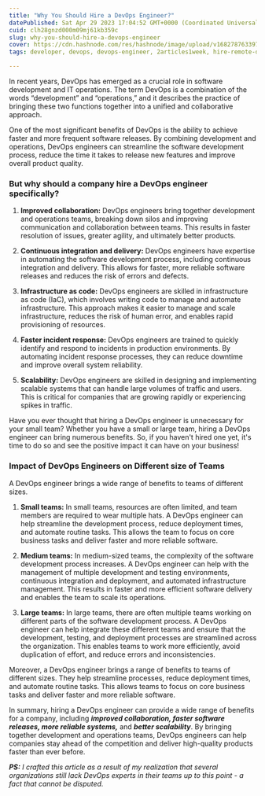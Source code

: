 ```yaml
---
title: "Why You Should Hire a DevOps Engineer?"
datePublished: Sat Apr 29 2023 17:04:52 GMT+0000 (Coordinated Universal Time)
cuid: clh28gnzd000m09mj61kb359c
slug: why-you-should-hire-a-devops-engineer
cover: https://cdn.hashnode.com/res/hashnode/image/upload/v1682787633974/f6e10741-c237-4d7f-935c-cd711858d45d.png
tags: developer, devops, devops-engineer, 2articles1week, hire-remote-developers

---
```


In recent years, DevOps has emerged as a crucial role in software development and IT operations. The term DevOps is a combination of the words “development” and “operations,” and it describes the practice of bringing these two functions together into a unified and collaborative approach.

One of the most significant benefits of DevOps is the ability to achieve faster and more frequent software releases. By combining development and operations, DevOps engineers can streamline the software development process, reduce the time it takes to release new features and improve overall product quality.

### **But why should a company hire a DevOps engineer specifically?**

1. **Improved collaboration:** DevOps engineers bring together development and operations teams, breaking down silos and improving communication and collaboration between teams. This results in faster resolution of issues, greater agility, and ultimately better products.
    
2. **Continuous integration and delivery:** DevOps engineers have expertise in automating the software development process, including continuous integration and delivery. This allows for faster, more reliable software releases and reduces the risk of errors and defects.
    
3. **Infrastructure as code:** DevOps engineers are skilled in infrastructure as code (IaC), which involves writing code to manage and automate infrastructure. This approach makes it easier to manage and scale infrastructure, reduces the risk of human error, and enables rapid provisioning of resources.
    
4. **Faster incident response:** DevOps engineers are trained to quickly identify and respond to incidents in production environments. By automating incident response processes, they can reduce downtime and improve overall system reliability.
    
5. **Scalability:** DevOps engineers are skilled in designing and implementing scalable systems that can handle large volumes of traffic and users. This is critical for companies that are growing rapidly or experiencing spikes in traffic.
    

Have you ever thought that hiring a DevOps engineer is unnecessary for your small team? Whether you have a small or large team, hiring a DevOps engineer can bring numerous benefits. So, if you haven't hired one yet, it's time to do so and see the positive impact it can have on your business!

### **Impact of DevOps Engineers on Different size of Teams**

A DevOps engineer brings a wide range of benefits to teams of different sizes.

1. **Small teams:** In small teams, resources are often limited, and team members are required to wear multiple hats. A DevOps engineer can help streamline the development process, reduce deployment times, and automate routine tasks. This allows the team to focus on core business tasks and deliver faster and more reliable software.
    
2. **Medium teams:** In medium-sized teams, the complexity of the software development process increases. A DevOps engineer can help with the management of multiple development and testing environments, continuous integration and deployment, and automated infrastructure management. This results in faster and more efficient software delivery and enables the team to scale its operations.
    
3. **Large teams:** In large teams, there are often multiple teams working on different parts of the software development process. A DevOps engineer can help integrate these different teams and ensure that the development, testing, and deployment processes are streamlined across the organization. This enables teams to work more efficiently, avoid duplication of effort, and reduce errors and inconsistencies.
    

Moreover, a DevOps engineer brings a range of benefits to teams of different sizes. They help streamline processes, reduce deployment times, and automate routine tasks. This allows teams to focus on core business tasks and deliver faster and more reliable software.

In summary, hiring a DevOps engineer can provide a wide range of benefits for a company, including ***improved collaboration, faster software releases, more reliable systems,*** and ***better scalability***. By bringing together development and operations teams, DevOps engineers can help companies stay ahead of the competition and deliver high-quality products faster than ever before.

***PS:*** *I crafted this article as a result of my realization that several organizations still lack DevOps experts in their teams up to this point - a fact that cannot be disputed.*